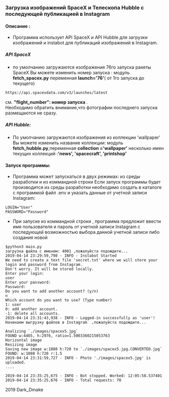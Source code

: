 ### Загрузка изображений SpaceX и Телескопа Hubble с последующей публикацией в Instagram



#### Описание :
* Программа использует API SpaceX  и API Hubble для загрузки изображений и 
instabot для публикаций изображений в Instagram.

#####  API SpaceX 

* по умолчанию загружаются изображения 76го запуска ракеты SpaceX 
Вы можете изменить номер запуска :
модуль <b>fetch_spacex.py</b> переменная <b>launch='76'</b>( от 1го запуска до текущего) 
``` 
https://api.spacexdata.com/v3/launches/latest
```
см. 
<b>"flight_number": номер запуска </b>.  
Необходимо обратить внимание,что фотографии последнего запуска размещаются не сразу.


##### API Hubble:
* По умолчанию загружаются изображения из коллекции 'wallpaper'
Вы можете изменить название коллекции:
модуль <b>fetch_hubble.py</b>,переменная <b>collection ='wallpaper'</b>
несколько имен текущих коллекций :<b>'news', 'spacecraft', 'printshop' </b>

#### Запуск программы:
* Программа может запускаться в двух режимах: из среды разработки и из коммандной строки
Если запуск программы будет производится из среды разработки необходимо создать
в каталоге с программой файл .env и указать данные от учетной записи Instagram:
```
LOGIN="User" 
PASSWORD="Password"
```
* При запуске из коммандной строки ,
программа предложит ввести имя пользователя и пароль от учетной записи Instagram с последующей возможностью выбора данной учетной записи либо создания новой

```
$python3 main.py
загрузка файла с именем: 4001 ,пожалуйста подождите...
2019-04-14 23:29:59,798 - INFO - Instabot Started
We need to create a text file 'secret.txt' where we will store your login and password from Instagram.
Don't worry. It will be stored locally.
Enter your login: 
user
Enter your password: 
Password: 
Do you want to add another account? (y/n)
n
Which account do you want to use? (Type number)
1: user
0: add another account.
-1: delete all accounts.
2019-04-14 23:31:43,938 - INFO - Logged-in successfully as 'user'!
Начинаем выгрузку файлов в Instagram  ,пожалуйста подождите...

Analizing `./images/spacex5.jpg`
FOUND w:4465, h:2976, ratio=1.5003360215053763
Horizontal image
Resizing image
Saving new image w:1080 h:720 to `./images/spacex5.jpg.CONVERTED.jpg`
FOUND: w:1080 h:720 r:1.5
2019-04-14 23:31:59,727 - INFO - Photo './images/spacex5.jpg' is uploaded.
....

2019-04-14 23:35:25,675 - INFO - Bot stopped. Worked: 12:05:58.537401
2019-04-14 23:35:25,676 - INFO - Total requests: 70

```
2019
Dark_Dmake
